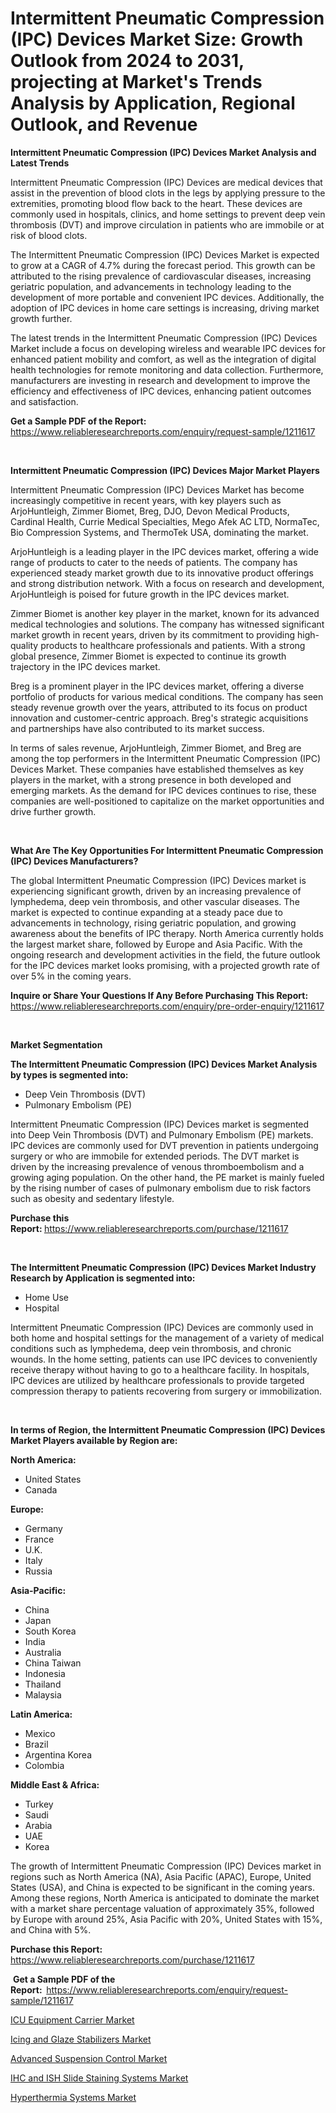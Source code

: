 <p><h1>Intermittent Pneumatic Compression (IPC) Devices Market Size: Growth Outlook from 2024 to 2031, projecting at Market's Trends Analysis by Application, Regional Outlook, and Revenue</h1></p><p><strong>Intermittent Pneumatic Compression (IPC) Devices Market Analysis and Latest Trends</strong></p>
<p><p>Intermittent Pneumatic Compression (IPC) Devices are medical devices that assist in the prevention of blood clots in the legs by applying pressure to the extremities, promoting blood flow back to the heart. These devices are commonly used in hospitals, clinics, and home settings to prevent deep vein thrombosis (DVT) and improve circulation in patients who are immobile or at risk of blood clots.</p><p>The Intermittent Pneumatic Compression (IPC) Devices Market is expected to grow at a CAGR of 4.7% during the forecast period. This growth can be attributed to the rising prevalence of cardiovascular diseases, increasing geriatric population, and advancements in technology leading to the development of more portable and convenient IPC devices. Additionally, the adoption of IPC devices in home care settings is increasing, driving market growth further.</p><p>The latest trends in the Intermittent Pneumatic Compression (IPC) Devices Market include a focus on developing wireless and wearable IPC devices for enhanced patient mobility and comfort, as well as the integration of digital health technologies for remote monitoring and data collection. Furthermore, manufacturers are investing in research and development to improve the efficiency and effectiveness of IPC devices, enhancing patient outcomes and satisfaction.</p></p>
<p><strong>Get a Sample PDF of the Report:&nbsp;</strong> <a href="https://www.reliableresearchreports.com/enquiry/request-sample/1211617">https://www.reliableresearchreports.com/enquiry/request-sample/1211617</a></p>
<p>&nbsp;</p>
<p><strong>Intermittent Pneumatic Compression (IPC) Devices Major Market Players</strong></p>
<p><p>Intermittent Pneumatic Compression (IPC) Devices Market has become increasingly competitive in recent years, with key players such as ArjoHuntleigh, Zimmer Biomet, Breg, DJO, Devon Medical Products, Cardinal Health, Currie Medical Specialties, Mego Afek AC LTD, NormaTec, Bio Compression Systems, and ThermoTek USA, dominating the market.</p><p>ArjoHuntleigh is a leading player in the IPC devices market, offering a wide range of products to cater to the needs of patients. The company has experienced steady market growth due to its innovative product offerings and strong distribution network. With a focus on research and development, ArjoHuntleigh is poised for future growth in the IPC devices market.</p><p>Zimmer Biomet is another key player in the market, known for its advanced medical technologies and solutions. The company has witnessed significant market growth in recent years, driven by its commitment to providing high-quality products to healthcare professionals and patients. With a strong global presence, Zimmer Biomet is expected to continue its growth trajectory in the IPC devices market.</p><p>Breg is a prominent player in the IPC devices market, offering a diverse portfolio of products for various medical conditions. The company has seen steady revenue growth over the years, attributed to its focus on product innovation and customer-centric approach. Breg's strategic acquisitions and partnerships have also contributed to its market success.</p><p>In terms of sales revenue, ArjoHuntleigh, Zimmer Biomet, and Breg are among the top performers in the Intermittent Pneumatic Compression (IPC) Devices Market. These companies have established themselves as key players in the market, with a strong presence in both developed and emerging markets. As the demand for IPC devices continues to rise, these companies are well-positioned to capitalize on the market opportunities and drive further growth.</p></p>
<p>&nbsp;</p>
<p><strong>What Are The Key Opportunities For Intermittent Pneumatic Compression (IPC) Devices Manufacturers?</strong></p>
<p><p>The global Intermittent Pneumatic Compression (IPC) Devices market is experiencing significant growth, driven by an increasing prevalence of lymphedema, deep vein thrombosis, and other vascular diseases. The market is expected to continue expanding at a steady pace due to advancements in technology, rising geriatric population, and growing awareness about the benefits of IPC therapy. North America currently holds the largest market share, followed by Europe and Asia Pacific. With the ongoing research and development activities in the field, the future outlook for the IPC devices market looks promising, with a projected growth rate of over 5% in the coming years.</p></p>
<p><strong>Inquire or Share Your Questions If Any Before Purchasing This Report:</strong> <a href="https://www.reliableresearchreports.com/enquiry/pre-order-enquiry/1211617">https://www.reliableresearchreports.com/enquiry/pre-order-enquiry/1211617</a></p>
<p>&nbsp;</p>
<p><strong>Market Segmentation</strong></p>
<p><strong>The Intermittent Pneumatic Compression (IPC) Devices Market Analysis by types is segmented into:</strong></p>
<p><ul><li>Deep Vein Thrombosis (DVT)</li><li>Pulmonary Embolism (PE)</li></ul></p>
<p><p>Intermittent Pneumatic Compression (IPC) Devices market is segmented into Deep Vein Thrombosis (DVT) and Pulmonary Embolism (PE) markets. IPC devices are commonly used for DVT prevention in patients undergoing surgery or who are immobile for extended periods. The DVT market is driven by the increasing prevalence of venous thromboembolism and a growing aging population. On the other hand, the PE market is mainly fueled by the rising number of cases of pulmonary embolism due to risk factors such as obesity and sedentary lifestyle.</p></p>
<p><strong>Purchase this Report:&nbsp;</strong><a href="https://www.reliableresearchreports.com/purchase/1211617">https://www.reliableresearchreports.com/purchase/1211617</a></p>
<p>&nbsp;</p>
<p><strong>The Intermittent Pneumatic Compression (IPC) Devices Market Industry Research by Application is segmented into:</strong></p>
<p><ul><li>Home Use</li><li>Hospital</li></ul></p>
<p><p>Intermittent Pneumatic Compression (IPC) Devices are commonly used in both home and hospital settings for the management of a variety of medical conditions such as lymphedema, deep vein thrombosis, and chronic wounds. In the home setting, patients can use IPC devices to conveniently receive therapy without having to go to a healthcare facility. In hospitals, IPC devices are utilized by healthcare professionals to provide targeted compression therapy to patients recovering from surgery or immobilization.</p></p>
<p>&nbsp;</p>
<p><strong>In terms of Region, the Intermittent Pneumatic Compression (IPC) Devices Market Players available by Region are:</strong></p>
<p>
    <p> <strong> North America: </strong>
        <ul>
            <li>United States</li>
            <li>Canada</li>
        </ul>
        </p> 
    <p> <strong> Europe: </strong>
        <ul>
            <li>Germany</li>
            <li>France</li>
            <li>U.K.</li>
            <li>Italy</li>
            <li>Russia</li>
        </ul>
        </p> 
    <p> <strong> Asia-Pacific: </strong>
        <ul>
            <li>China</li>
            <li>Japan</li>
            <li>South Korea</li>
            <li>India</li>
            <li>Australia</li>
            <li>China Taiwan</li>
            <li>Indonesia</li>
            <li>Thailand</li>
            <li>Malaysia</li>
        </ul>
        </p> 
    <p> <strong> Latin America: </strong>
        <ul>
            <li>Mexico</li>
            <li>Brazil</li>
            <li>Argentina Korea</li>
            <li>Colombia</li>
        </ul>
        </p> 
    <p> <strong> Middle East & Africa: </strong>
        <ul>
            <li>Turkey</li>
            <li>Saudi</li>
            <li>Arabia</li>
            <li>UAE</li>
            <li>Korea</li>
        </ul>
    </p>
    </p>
<p><p>The growth of Intermittent Pneumatic Compression (IPC) Devices market in regions such as North America (NA), Asia Pacific (APAC), Europe, United States (USA), and China is expected to be significant in the coming years. Among these regions, North America is anticipated to dominate the market with a market share percentage valuation of approximately 35%, followed by Europe with around 25%, Asia Pacific with 20%, United States with 15%, and China with 5%.</p></p>
<p><strong>Purchase this Report: </strong><a href="https://www.reliableresearchreports.com/purchase/1211617">https://www.reliableresearchreports.com/purchase/1211617</a></p>
<p>&nbsp;<strong>Get a Sample PDF of the Report:&nbsp;&nbsp;</strong><a href="https://www.reliableresearchreports.com/enquiry/request-sample/1211617">https://www.reliableresearchreports.com/enquiry/request-sample/1211617</a></p>
<p><strong></strong></p>
<p><p><a href="https://medium.com/@fernjenkins4565/icu-equipment-carrier-market-size-and-market-trends-complete-industry-overview-2024-to-2031-568ea2425ced">ICU Equipment Carrier Market</a></p><p><a href="https://medium.com/@fernjenkins4565/icing-and-glaze-stabilizers-market-analysis-its-cagr-market-segmentation-and-global-industry-2dc280024d13">Icing and Glaze Stabilizers Market</a></p><p><a href="https://medium.com/@fernjenkins4565/advanced-suspension-control-market-size-reveals-the-best-marketing-channels-in-global-industry-51e0b37adae3">Advanced Suspension Control Market</a></p><p><a href="https://medium.com/p/33f073179e5d/edit">IHC and ISH Slide Staining Systems Market</a></p><p><a href="https://medium.com/@fernjenkins4565/hyperthermia-systems-market-trends-forecast-and-competitive-analysis-to-2031-e38718b25325">Hyperthermia Systems Market</a></p></p>